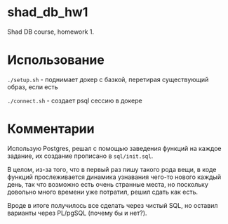 # shad_db_hw1
Shad DB course, homework 1.

# Использование
```./setup.sh``` - поднимает докер с базкой, перетирая существующий образ, если есть

```./connect.sh``` - создает psql сессию в докере

# Комментарии

Использую Postgres, решал с помощью заведения функций на каждое задание, их создание прописано в ```sql/init.sql```.

В целом, из-за того, что в первый раз пишу такого рода вещи, в коде функций прослеживается динамика узнавания чего-то нового каждый день, так что
возможно есть очень странные места, но поскольку довольно много времени уже потратил, решил сдать как есть.

Вроде в итоге получилось все сделать через чистый SQL, но оставил варианты через PL/pgSQL (почему бы и нет?).
